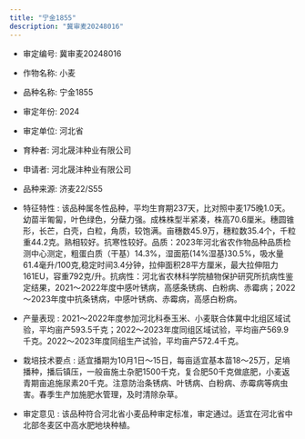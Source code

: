 ```yaml
---
title: "宁金1855"
description: "冀审麦20248016"
---
```

* 审定编号:  冀审麦20248016

*  作物名称:  小麦

*  品种名称:  宁金1855

*  审定年份:  2024

*  审定单位:  河北省

* 育种者:  河北晟沣种业有限公司

*  申请者:  河北晟沣种业有限公司

*  品种来源:  济麦22/S55

*  特征特性 : 
该品种属冬性品种，平均生育期237天，比对照中麦175晚1.0天。幼苗半匍匐，叶色绿色，分蘖力强。成株株型半紧凑，株高70.6厘米。穗圆锥形，长芒，白壳，白粒，角质，较饱满。亩穗数45.9万，穗粒数35.4个，千粒重44.2克。熟相较好。抗寒性较好。品质：2023年河北省农作物品种品质检测中心测定，粗蛋白质（干基）14.3%，湿面筋(14%湿基)30.5%，吸水量61.4毫升/100克,稳定时间3.4分钟，拉伸面积28平方厘米，最大拉伸阻力161EU，容重792克/升。抗病性：河北省农林科学院植物保护研究所抗病性鉴定结果，2021～2022年度中感叶锈病，高感条锈病、白粉病、赤霉病；2022～2023年度中抗条锈病，中感叶锈病、赤霉病，高感白粉病。
 
*  产量表现 : 
2021～2022年度参加河北科泰玉米、小麦联合体冀中北组区域试验，平均亩产593.5千克；2022～2023年度同组区域试验，平均亩产569.9千克。2022～2023年度同组生产试验，平均亩产572.4千克。

*  栽培技术要点 : 
适宜播期为10月1日～15日，每亩适宜基本苗18～25万，足墒播种，播后镇压，一般亩施土杂肥1500千克，复合肥50千克做底肥，小麦返青期亩追施尿素20千克。注意防治条锈病、叶锈病、白粉病、赤霉病等病虫害。春季生产加施肥水管理，及时清除杂草。

*  审定意见 : 
该品种符合河北省小麦品种审定标准，审定通过。适宜在河北省中北部冬麦区中高水肥地块种植。
